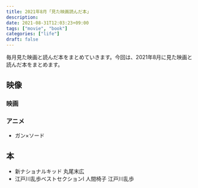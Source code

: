 ```yaml
---
title: 2021年8月「見た映画読んだ本」
description:
date: 2021-08-31T12:03:23+09:00
tags: ["movie", "book"]
categories: ["life"]
draft: false
---
```


毎月見た映画と読んだ本をまとめていきます。今回は、2021年8月に見た映画と読んだ本をまとめます。

## 映像

### 映画

### アニメ

* ガン×ソード

## 本

* 新ナショナルキッド 丸尾末広
* 江戸川乱歩ベストセクションI 人間椅子 江戸川乱歩
